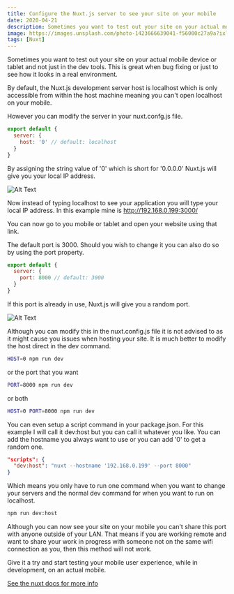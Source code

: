 ```yaml
---
title: Configure the Nuxt.js server to see your site on your mobile
date: 2020-04-21
description: Sometimes you want to test out your site on your actual mobile device or tablet and not just in the dev tools. This is great when bug fixing or just to see how it looks in a real environment.
image: https://images.unsplash.com/photo-1423666639041-f56000c27a9a?ixlib=rb-1.2.1&ixid=eyJhcHBfaWQiOjF9&auto=format&fit=crop&w=800&q=60
tags: [Nuxt]
---
```


Sometimes you want to test out your site on your actual mobile device or tablet and not just in the dev tools. This is great when bug fixing or just to see how it looks in a real environment.

By default, the Nuxt.js development server host is localhost which is only accessible from within the host machine meaning you can't open localhost on your mobile.

However you can modify the server in your nuxt.confg.js file.

```javascript
export default {
  server: {
    host: '0' // default: localhost
  }
}
```

By assigning the string value of '0' which is short for '0.0.0.0' Nuxt.js will give you your local IP address.

![Alt Text](https://dev-to-uploads.s3.amazonaws.com/i/gve0ynnj783dtm5hbmw4.png)

Now instead of typing localhost to see your application you will type your local IP address. In this example mine is http://192.168.0.199:3000/

You can now go to you mobile or tablet and open your website using that link.

The default port is 3000. Should you wish to change it you can also do so by using the port property.

```javascript
export default {
  server: {
    port: 8000 // default: 3000
  }
}
```

If this port is already in use, Nuxt.js will give you a random port.

![Alt Text](https://dev-to-uploads.s3.amazonaws.com/i/46fajq67md7nvt9qaoyj.png)

Although you can modify this in the nuxt.config.js file it is not advised to as it might cause you issues when hosting your site. It is much better to modify the host direct in the dev command.

```bash
HOST=0 npm run dev
```

or the port that you want

```bash
PORT=8000 npm run dev
```

or both

```bash
HOST=0 PORT=8000 npm run dev
```

You can even setup a script command in your package.json. For this example I will call it dev:host but you can call it whatever you like. You can add the hostname you always want to use or you can add '0' to get a random one.

```json
"scripts": {
  "dev:host": "nuxt --hostname '192.168.0.199' --port 8000"
}
```

Which means you only have to run one command when you want to change your servers and the normal dev command for when you want to run on localhost.

```bash
npm run dev:host
```

Although you can now see your site on your mobile you can't share this port with anyone outside of your LAN. That means if you are working remote and want to share your work in progress with someone not on the same wifi connection as you, then this method will not work.

Give it a try and start testing your mobile user experience, while in development, on an actual mobile.

[See the nuxt docs for more info](https://nuxtjs.org/faq/host-port)
